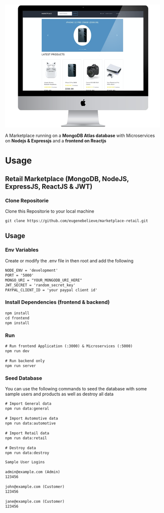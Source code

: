 <img src="application/public/images/marketplace/marketplace.png" alt="dashboard" height="400">

A Marketplace running on a <strong>MongoDB Atlas database</strong> with Microservices on <strong>Nodejs & Expressjs</strong> and a <strong>frontend on Reactjs</strong>

# Usage

## Retail Marketplace (MongoDB, NodeJS, ExpressJS, ReactJS & JWT)

### Clone Repositorie

Clone this Repositorie to your local machine

```
git clone https://github.com/eugenebelieve/marketplace-retail.git
```


## Usage

### Env Variables

Create or modify the .env file in then root and add the following

```
NODE_ENV = 'development'
PORT = '5000'
MONGO_URI = "YOUR_MONGODB_URI_HERE"
JWT_SECRET = 'random_secret_key'
PAYPAL_CLIENT_ID = 'your paypal client id'
```

### Install Dependencies (frontend & backend)

```
npm install
cd frontend
npm install
```

### Run

```
# Run frontend Application (:3000) & Microservices (:5000)
npm run dev

# Run backend only
npm run server
```

### Seed Database

You can use the following commands to seed the database with some sample users and products as well as destroy all data

```
# Import General data
npm run data:general

# Import Automotive data
npm run data:automotive

# Import Retail data
npm run data:retail

# Destroy data
npm run data:destroy
```

```
Sample User Logins

admin@example.com (Admin)
123456

john@example.com (Customer)
123456

jane@example.com (Customer)
123456
```
